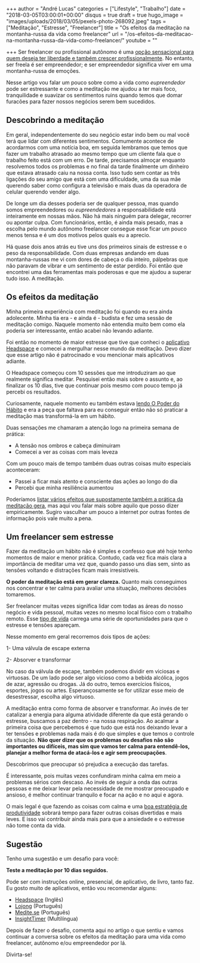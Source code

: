 +++
author = "André Lucas"
categories = ["Lifestyle", "Trabalho"]
date = "2018-03-05T03:00:01+00:00"
disqus = true
draft = true
hugo_image = "images/uploads/2018/03/05/pexels-photo-268092.jpeg"
tags = ["Meditação", "Estresse", "Freelancer"]
title = "Os efeitos da meditação na montanha-russa da vida como freelancer"
url = "/os-efeitos-da-meditacao-na-montanha-russa-da-vida-como-freelancer/"
youtube = ""

+++
Ser freelancer ou profissional autônomo é uma [opção sensacional para quem deseja ter liberdade e também crescer profissionalmente](https://www.igluonline.com/esta-na-sua-hora-de-trabalhar-como-freelancer/). No entanto, ser freela é ser empreendedor; e ser empreendedor significa viver em uma montanha-russa de emoções.

Nesse artigo vou falar um pouco sobre como a vida como _eupreendedor_ pode ser estressante e como a meditação me ajudou a ter mais foco, tranquilidade e suavizar os sentimentos ruins quando temos que domar furacões para fazer nossos negócios serem bem sucedidos.

## Descobrindo a meditação

Em geral, independentemente do seu negócio estar indo bem ou mal você terá que lidar com diferentes sentimentos. Comumente acontece de acordarmos com uma notícia boa, em seguida lembramos que temos que fazer um trabalho atrasado ao mesmo tempo que um cliente fala que o trabalho feito está com um erro. De tarde, precisamos almoçar enquanto resolvemos todos os problemas e no final da tarde finalmente um dinheiro que estava atrasado caiu na nossa conta. Isso tudo sem contar as três ligações do seu amigo que está com uma dificuldade, uma da sua mãe querendo saber como configura a televisão e mais duas da operadora de celular querendo vender algo.

De longe um dia desses poderia ser de qualquer pessoa, mas quando somos empreendedores ou _eupreendedores_ a responsabilidade está inteiramente em nossas mãos. Não há mais ninguém para delegar, recorrer ou apontar culpa. Com funcionários, então, é ainda mais pesado, mas a escolha pelo mundo autônomo freelancer consegue esse ficar um pouco menos tensa e é um dos motivos pelos quais eu a aprecio.

Há quase dois anos atrás eu tive uns dos primeiros sinais de estresse e o peso da responsabilidade. Com duas empresas andando em duas montanha-russas me vi com dores de cabeça o dia inteiro, pálpebras que não paravam de vibrar e um sentimento de estar perdido. Foi então que encontrei uma das ferramentas mais poderosas e que me ajudou a superar tudo isso. A meditação.

## Os efeitos da meditação

Minha primeira experiência com meditação foi quando eu era ainda adolecente. Minha tia era - e ainda é - budista e fez uma sessão de meditação comigo. Naquele momento não entendia muito bem como ela poderia ser interessante, então acabei não levando adiante.

Foi então no momento de maior estresse que tive que conheci o [aplicativo Headspace](https://www.headspace.com) e comecei a mergulhar nesse mundo da meditação. Devo dizer que esse artigo não é patrocinado e vou mencionar mais aplicativos adiante.

O Headspace começou com 10 sessões que me introduziram ao que realmente significa meditar. Pesquisei então mais sobre o assunto e, ao finalizar os 10 dias, tive que continuar pois mesmo com pouco tempo já percebi os resultados.

Curiosamente, naquele momento eu também estava [lendo O Poder do Hábito](http://amzn.to/2FfYzXD) e era a peça que faltava para eu conseguir então não só praticar a meditação mas transformá-la em um hábito.

Duas sensações me chamaram a atenção logo na primeira semana de prática:

* A tensão nos ombros e cabeça diminuiram
* Comecei a ver as coisas com mais leveza

Com um pouco mais de tempo também duas outras coisas muito especiais aconteceram:

* Passei a ficar mais atento e consciente das ações ao longo do dia
* Percebi que minha resiliência aumentou

Poderíamos [listar vários efeitos que supostamente também a prática da meditação gera](https://blog.bufferapp.com/how-meditation-affects-your-brain), mas aqui vou falar mais sobre aquilo que posso dizer empiricamente. Sugiro vasculhar um pouco a internet por outras fontes de informação pois vale muito a pena.

## Um freelancer sem estresse

Fazer da meditação um hábito não é simples e confesso que até hoje tenho momentos de maior e menor prática. Contudo, cada vez fica mais clara a importância de meditar uma vez que, quando passo uns dias sem, sinto as tensões voltando e distrações ficam mais irresistíveis.

**O poder da meditação está em gerar clareza.** Quanto mais conseguimos nos concentrar e ter calma para avaliar uma situação, melhores decisões tomaremos.

Ser freelancer muitas vezes significa lidar com todas as áreas do nosso negócio e vida pessoal, muitas vezes no mesmo local físico com o trabalho remoto. Esse [tipo de vida](https://www.igluonline.com/as-consquistas-para-uma-vida-de-freelancer-gamificada/) carrega uma série de oportunidades para que o estresse e tensões apareçam.

Nesse momento em geral recorremos dois tipos de ações:

1- Uma válvula de escape externa

2- Absorver e transformar

No caso da válvula de escape, também podemos dividir em viciosas e virtuosas. De um lado pode ser algo vicioso como a bebida alcólica, jogos de azar, agressão ou drogas. Já do outro, temos exercícios físicos, esportes, jogos ou artes. Esperançosamente se for utilizar esse meio de desestressar, escolha algo virtuoso.

A meditação entra como forma de absorver e transformar. Ao invés de ter catalizar a energia para alguma atividade diferente da que está gerando o estresse, buscamos a paz dentro - na nossa respiração. Ao acalmar a primeira coisa que percebemos é que tudo que está nos deixando levar a ter tensões e problemas nada mais é do que simples e que temos o controle da situação. **Não quer dizer que os problemas ou desafios não são importantes ou difíceis, mas sim que vamos ter calma para entendê-los, planejar a melhor forma de atacá-los e agir sem preocupações**.

Descobrimos que preocupar só prejudica a execução das tarefas.

É interessante, pois muitas vezes confundiram minha calma em meio a problemas sérios com descaso. Ao invés de seguir a onda das outras pessoas e me deixar levar pela necessidade de me mostrar preocupado e ansioso, é melhor continuar tranquilo e focar na ação e no aqui e agora.

O mais legal é que fazendo as coisas com calma e uma [boa estratégia de produtividade](https://www.igluonline.com/como-trabalhar-menos-e-produzir-mais-com-gerenciamento-do-seu-tempo/) sobrará tempo para fazer outras coisas divertidas e mais leves. E isso vai contribuir ainda mais para que a ansiedade e o estresse não tome conta da vida.

## Sugestão

Tenho uma sugestão e um desafio para você:

**Teste a meditação por 10 dias seguidos.**

Pode ser com instruções online, presencial, de aplicativo, de livro, tanto faz. Eu gosto muito de aplicativos, então vou recomendar alguns:

* [Headspace](https://www.headspace.com/) (Inglês)
* [Lojong](http://lojong.com.br/) (Português)
* [Medite.se](http://medite.se/) (Português)
* [InsightTimer](https://insighttimer.com/) (Multilíngua)

Depois de fazer o desafio, comenta aqui no artigo o que sentiu e vamos continuar a conversa sobre os efeitos da meditação para uma vida como freelancer, autônomo e/ou empreendedor por lá.

Divirta-se!